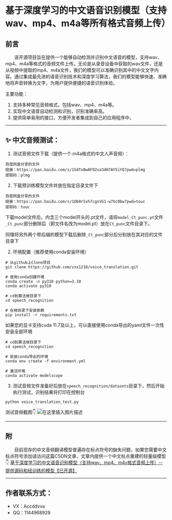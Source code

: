# 基于深度学习的中文语音识别模型（支持wav、mp4、m4a等所有格式音频上传）

## 前言

&emsp;&emsp;该开源项目旨在提供一个能够自动检测并识别中文语音的模型，支持wav、mp4、m4a等格式的音频文件上传。无论是从录音设备中获取的wav文件，还是从视频中提取的mp4、m4a文件，我们的模型可以准确识别其中的中文文字内容。通过集成最先进的语音识别技术和深度学习算法，我们的模型能够快速、准确地将声音转换为文字，为用户提供便捷的语音识别体验。

主要功能：

1. 支持多种常见音频格式，包括wav、mp4、m4a等。
2. 实现中文语音自动检测和识别，识别准确率高。
3. 提供简单易用的接口，方便开发者集成到自己的应用程序中。

<hr>


## :sparkles: 中文音频测试：

1. 测试音频文件下载（提供一个.m4a格式的中文人声音频）：

```
百度网盘分享的文件
链接：https://pan.baidu.com/s/1G4TxBwAFO2va34H7AY5iYQ?pwd=plmg 
提取码：plmg
```

2. 下载预训练模型文件并放在指定目录文件下

```
百度网盘分享的文件
链接：https://pan.baidu.com/s/1Db0rSxh7cgsVG1-w7Uc0bw?pwd=touc 
提取码：touc
```

下载model文件后，内含三个model开头的.pt文件，请将`model_Ct_punc.pt`文件`_Ct_punc`部分删除后（即文件名改为model.pt）放在`Ct_punc`文件目录下。

同理将另外两个带后缀的模型下载后删除`_Ct_punc`部分后分别放在其对应的文件目录下

2. 环境配置（推荐使用conda安装环境）

```
# 从github上Clone项目
git clone https://github.com/zxx1218/voice_translation.git

# 使用conda创建环境
conda create -n py310 python=3.10
conda activate py310

# cd到算法根目录下
cd speech_recognition

# 在根目录下安装依赖
pip install -r requirements.txt
```

如果您的显卡支持cuda 11.7及以上，可以直接使用conda导出的yaml文件一次性安装全部环境

```
# cd到算法根目录下
cd speech_recognition

# 安装conda导出的环境
conda env create -f environment.yml

# 激活环境
conda activate modelscope
```

3. 测试音频文件准备好后放在`speech_recognition/datasets`目录下，然后开始执行测试，识别结果将打印在控制台

```
python voice_translation_test.py
```

测试音频截图👇
![在这里插入图片描述](https://img-blog.csdnimg.cn/direct/8e959d160359485596a106fe454f56c7.png)

<hr>


## 附

&emsp;&emsp;目前现存的中文音频翻译模型普遍存在标点符号的缺失问题，如果您需要中文标点符号添加请访问这篇CSDN文章，文章内提供一个中文标点重建的轻量级模型👇
[基于深度学习的中文语音识别模型（支持wav、mp4、m4v格式音频上传）--提供源码和经训练的模型【已开源】](https://blog.csdn.net/qq_45566099/article/details/139421116)

<hr>

## 作者联系方式：

- VX：Accddvva
- QQ：1144968929

